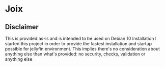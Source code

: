 # Joix
## Disclaimer  
This is provided as-is and is intended to be used on Debian 10 Installation
I started this project in order to provide the fastest installation and startup possible for jellyfin environment.
This implies there's no consideration about anything else than what's provided: no security, checks, validation or anything else
